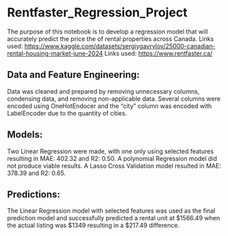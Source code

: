 # Rentfaster_Regression_Project
The purpose of this notebook is to develop a regression model that will accurately predict the price the of rental properties across Canada.
Links used: https://www.kaggle.com/datasets/sergiygavrylov/25000-canadian-rental-housing-market-june-2024
Links used: https://www.rentfaster.ca/

## Data and Feature Engineering:
Data was cleaned and prepared by removing unnecessary columns, condensing data, and removing non-applicable data.
Several columns were encoded using OneHotEndocer and the “city” column was encoded with LabelEncoder due to the quantity of cities.

## Models:
Two Linear Regression were made, with one only using selected features resulting in MAE:  402.32 and R2:  0.50. A polynomial Regression model did not produce viable results. A Lasso Cross Validation model resulted in MAE:  378.39 and R2:  0.65.

## Predictions: 
The Linear Regression model with selected features was used as the final prediction model and successfully predicted a rental unit at $1566.49 when the actual listing was $1349 resulting in a $217.49 difference.
